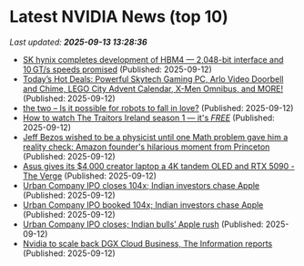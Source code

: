# Latest NVIDIA News (top 10)
_Last updated: **2025-09-13 13:28:36**_

- [SK hynix completes development of HBM4 — 2,048-bit interface and 10 GT/s speeds promised](https://www.tomshardware.com/pc-components/dram/sk-hynix-completes-development-of-hbm4-2-048-bit-interface-and-10-gt-s-speeds-promised) (Published: 2025-09-12)
- [Today’s Hot Deals: Powerful Skytech Gaming PC, Arlo Video Doorbell and Chime, LEGO City Advent Calendar, X-Men Omnibus, and MORE!](https://www.geeksaresexy.net/2025/09/12/todays-hot-deals-powerful-skytech-gaming-pc-arlo-video-doorbell-and-chime-lego-city-advent-calendar-x-men-omnibus-and-more/) (Published: 2025-09-12)
- [the two – Is it possible for robots to fall in love?](https://www.creativeapplications.net/member/the-two-is-it-possible-for-robots-to-fall-in-love/) (Published: 2025-09-12)
- [How to watch The Traitors Ireland season 1 — it's *FREE*](https://www.techradar.com/how-to-watch/tv-shows/traitors-ireland-season-1-free) (Published: 2025-09-12)
- [Jeff Bezos wished to be a physicist until one Math problem gave him a reality check: Amazon founder's hilarious moment from Princeton](https://economictimes.indiatimes.com/magazines/panache/jeff-bezos-wished-to-be-a-physicist-until-one-math-problem-gave-him-a-reality-check-amazon-founders-hilarious-moment-from-princeton/articleshow/123853286.cms) (Published: 2025-09-12)
- [Asus gives its $4,000 creator laptop a 4K tandem OLED and RTX 5090 - The Verge](https://slashdot.org/firehose.pl?op=view&amp;id=179184798) (Published: 2025-09-12)
- [Urban Company IPO closes 104x; Indian investors chase Apple](https://economictimes.indiatimes.com/tech/newsletters/tech-top-5/urban-company-ipo-closes-104x-indian-investors-chase-apple/articleshow/123852956.cms) (Published: 2025-09-12)
- [Urban Company IPO booked 104x; Indian investors chase Apple](https://economictimes.indiatimes.com/tech/newsletters/tech-top-5/urban-company-ipo-booked-104x-indian-investors-chase-apple/articleshow/123852956.cms) (Published: 2025-09-12)
- [Urban Company IPO closes; Indian bulls’ Apple rush](https://economictimes.indiatimes.com/tech/newsletters/tech-top-5/urban-company-ipo-closes-indian-bulls-apple-rush/articleshow/123852956.cms) (Published: 2025-09-12)
- [Nvidia to scale back DGX Cloud Business, The Information reports](https://thefly.com/permalinks/entry.php/id4197332/NVDA;AMZN-Nvidia-to-scale-back-DGX-Cloud-Business-The-Information-reports) (Published: 2025-09-12)
